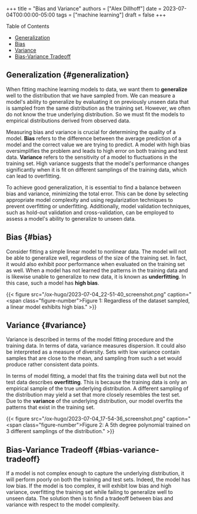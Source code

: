 +++
title = "Bias and Variance"
authors = ["Alex Dillhoff"]
date = 2023-07-04T00:00:00-05:00
tags = ["machine learning"]
draft = false
+++

<div class="ox-hugo-toc toc">

<div class="heading">Table of Contents</div>

- [Generalization](#generalization)
- [Bias](#bias)
- [Variance](#variance)
- [Bias-Variance Tradeoff](#bias-variance-tradeoff)

</div>
<!--endtoc-->



## Generalization {#generalization}

When fitting machine learning models to data, we want them to **generalize** well to the distribution that we have sampled from. We can measure a model's ability to generalize by evaluating it on previously unseen data that is sampled from the same distribution as the training set. However, we often do not know the true underlying distribution. So we must fit the models to empirical distributions derived from observed data.

Measuring bias and variance is crucial for determining the quality of a model. **Bias** refers to the difference between the average prediction of a model and the correct value we are trying to predict. A model with high bias oversimplifies the problem and leads to high error on both training and test data. **Variance** refers to the sensitivity of a model to fluctuations in the training set. High variance suggests that the model's performance changes significantly when it is fit on different samplings of the training data, which can lead to overfitting.

To achieve good generalization, it is essential to find a balance between bias and variance, minimizing the total error. This can be done by selecting appropriate model complexity and using regularization techniques to prevent overfitting or underfitting. Additionally, model validation techniques, such as hold-out validation and cross-validation, can be employed to assess a model's ability to generalize to unseen data.


## Bias {#bias}

Consider fitting a simple linear model to nonlinear data. The model will not be able to generalize well, regardless of the size of the training set. In fact, it would also exhibit poor performance when evaluated on the training set as well. When a model has not learned the patterns in the training data and is likewise unable to generalize to new data, it is known as **underfitting**. In this case, such a model has **high bias**.

{{< figure src="/ox-hugo/2023-07-04_22-51-40_screenshot.png" caption="<span class=\"figure-number\">Figure 1: </span>Regardless of the dataset sampled, a linear model exhibits high bias." >}}


## Variance {#variance}

Variance is described in terms of the model fitting procedure and the training data. In terms of data, variance measures dispersion. It could also be interpreted as a measure of diversity. Sets with low variance contain samples that are close to the mean, and sampling from such a set would produce rather consistent data points.

In terms of model fitting, a model that fits the training data well but not the test data describes **overfitting**. This is because the training data is only an empirical sample of the true underlying distribution. A different sampling of the distribution may yield a set that more closely resembles the test set. Due to the **variance** of the underlying distribution, our model overfits the patterns that exist in the training set.

{{< figure src="/ox-hugo/2023-07-04_17-54-36_screenshot.png" caption="<span class=\"figure-number\">Figure 2: </span>A 5th degree polynomial trained on 3 different samplings of the distribution." >}}


## Bias-Variance Tradeoff {#bias-variance-tradeoff}

If a model is not complex enough to capture the underlying distribution, it will perform poorly on both the training and test sets. Indeed, the model has low bias. If the model is too complex, it will exhibit low bias and high variance, overfitting the training set while failing to generalize well to unseen data. The solution then is to find a tradeoff between bias and variance with respect to the model complexity.
